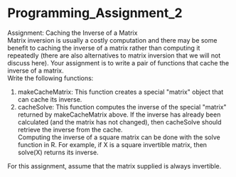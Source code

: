 # Programming_Assignment_2
Assignment: Caching the Inverse of a Matrix  
Matrix inversion is usually a costly computation and there may be some benefit to caching the inverse of a matrix rather than computing it repeatedly (there are also alternatives to matrix inversion that we will not discuss here). Your assignment is to write a pair of functions that cache the inverse of a matrix.  
Write the following functions:  

1.  makeCacheMatrix: This function creates a special "matrix" object that can cache its inverse. 
2.  cacheSolve: This function computes the inverse of the special "matrix" returned by makeCacheMatrix above. If the inverse has     already been calculated (and the matrix has not changed), then cacheSolve should retrieve the inverse from the cache.           
Computing the inverse of a square matrix can be done with the solve function in R. For example, if X is a square invertible     matrix, then solve(X) returns its inverse.  

For this assignment, assume that the matrix supplied is always invertible.
